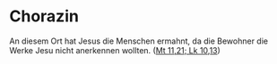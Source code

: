 # Chorazin
An diesem Ort hat Jesus die Menschen ermahnt, da die Bewohner die Werke Jesu nicht anerkennen wollten. ([Mt 11,21; Lk 10,13](https://www.bibleserver.com/LUT/Matth%C3%A4us11%2C21;Lukas10%2C13))